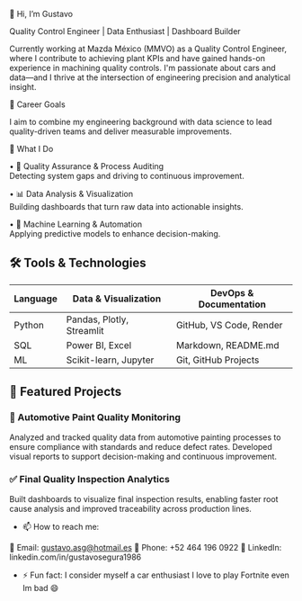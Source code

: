 👋 Hi, I’m Gustavo

Quality Control Engineer | Data Enthusiast | Dashboard Builder

Currently working at Mazda México (MMVO) as a Quality Control Engineer, where I contribute to achieving plant KPIs and have gained hands-on experience in machining quality controls. I'm passionate about cars and data—and I thrive at the intersection of engineering precision and analytical insight.

🎯 Career Goals

I aim to combine my engineering background with data science to lead quality-driven teams and deliver measurable improvements.

🚀 What I Do

•  🧪 Quality Assurance & Process Auditing  
Detecting system gaps and driving to continuous improvement.

•  📊 Data Analysis & Visualization  
Building dashboards that turn raw data into actionable insights.

•  🧠 Machine Learning & Automation  
Applying predictive models to enhance decision-making.

## 🛠️ Tools & Technologies

| Language | Data & Visualization | DevOps & Documentation |
|----------|----------------------|-------------------------|
| Python   | Pandas, Plotly, Streamlit | GitHub, VS Code, Render |
| SQL      | Power BI, Excel      | Markdown, README.md     |
| ML       | Scikit-learn, Jupyter | Git, GitHub Projects    |


## 📂 Featured Projects

### 🎨 Automotive Paint Quality Monitoring  
Analyzed and tracked quality data from automotive painting processes to ensure compliance with standards and reduce defect rates. Developed visual reports to support decision-making and continuous improvement.

### ✅ Final Quality Inspection Analytics  
Built dashboards to visualize final inspection results, enabling faster root cause analysis and improved traceability across production lines.

- 📫 How to reach me: 

📧 Email: gustavo.asg@hotmail.es
📱 Phone: +52 464 196 0922
💼 LinkedIn: linkedin.com/in/gustavosegura1986

- ⚡ Fun fact: 
I consider myself a car enthusiast
I love to play Fortnite even Im bad 😄
